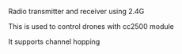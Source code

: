 Radio transmitter and receiver using 2.4G

This is used to control drones with cc2500 module

It supports channel hopping
